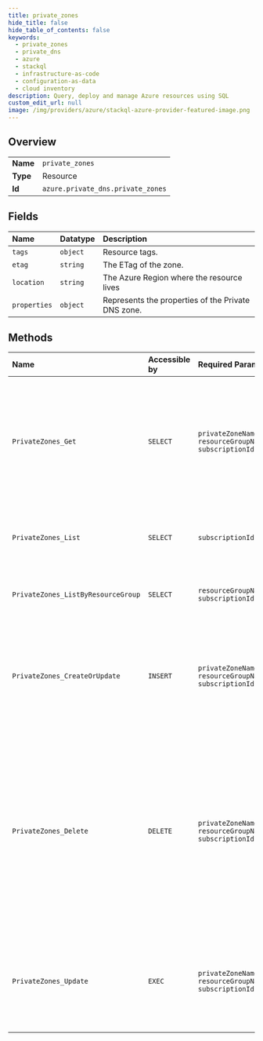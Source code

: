 ```yaml
---
title: private_zones
hide_title: false
hide_table_of_contents: false
keywords:
  - private_zones
  - private_dns
  - azure    
  - stackql
  - infrastructure-as-code
  - configuration-as-data
  - cloud inventory
description: Query, deploy and manage Azure resources using SQL
custom_edit_url: null
image: /img/providers/azure/stackql-azure-provider-featured-image.png
---
```

  
    

## Overview
<table><tbody>
<tr><td><b>Name</b></td><td><code>private_zones</code></td></tr>
<tr><td><b>Type</b></td><td>Resource</td></tr>
<tr><td><b>Id</b></td><td><code>azure.private_dns.private_zones</code></td></tr>
</tbody></table>

## Fields
| Name | Datatype | Description |
|:-----|:---------|:------------|
| `tags` | `object` | Resource tags. |
| `etag` | `string` | The ETag of the zone. |
| `location` | `string` | The Azure Region where the resource lives |
| `properties` | `object` | Represents the properties of the Private DNS zone. |
## Methods
| Name | Accessible by | Required Params | Description |
|:-----|:--------------|:----------------|:------------|
| `PrivateZones_Get` | `SELECT` | `privateZoneName, resourceGroupName, subscriptionId` | Gets a Private DNS zone. Retrieves the zone properties, but not the virtual networks links or the record sets within the zone. |
| `PrivateZones_List` | `SELECT` | `subscriptionId` | Lists the Private DNS zones in all resource groups in a subscription. |
| `PrivateZones_ListByResourceGroup` | `SELECT` | `resourceGroupName, subscriptionId` | Lists the Private DNS zones within a resource group. |
| `PrivateZones_CreateOrUpdate` | `INSERT` | `privateZoneName, resourceGroupName, subscriptionId` | Creates or updates a Private DNS zone. Does not modify Links to virtual networks or DNS records within the zone. |
| `PrivateZones_Delete` | `DELETE` | `privateZoneName, resourceGroupName, subscriptionId` | Deletes a Private DNS zone. WARNING: All DNS records in the zone will also be deleted. This operation cannot be undone. Private DNS zone cannot be deleted unless all virtual network links to it are removed. |
| `PrivateZones_Update` | `EXEC` | `privateZoneName, resourceGroupName, subscriptionId` | Updates a Private DNS zone. Does not modify virtual network links or DNS records within the zone. |
